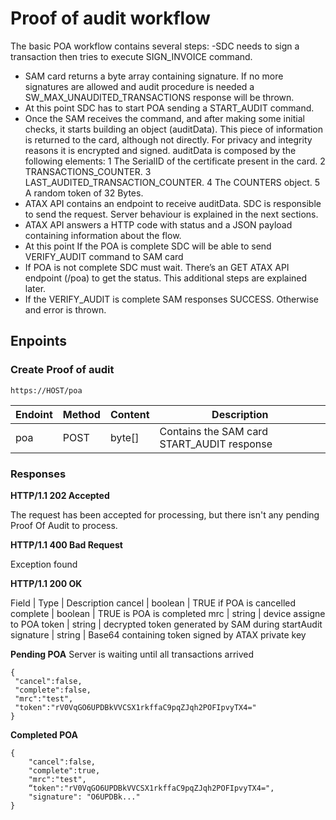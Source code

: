 

# Proof of audit workflow

The basic POA workflow contains several steps:
-SDC needs to sign a transaction then tries to execute SIGN_INVOICE command.
- SAM card returns a byte array containing signature. If no more signatures are allowed and audit procedure is needed a SW_MAX_UNAUDITED_TRANSACTIONS response will be thrown.
- At this point SDC has to start POA sending a START_AUDIT command.
- Once the SAM receives the command, and after making some initial checks, it starts building an object (auditData). This piece of information is returned to the card, although not directly. For privacy and integrity reasons it is encrypted and signed. auditData is composed by the following elements:
  1 The SerialID of the certificate present in the card.
  2 TRANSACTIONS_COUNTER.
  3 LAST_AUDITED_TRANSACTION_COUNTER.
  4 The COUNTERS object.
  5 A random token of 32 Bytes.
- ATAX API contains an endpoint to receive auditData. SDC is responsible to send the request. Server behaviour is explained in the next sections.
- ATAX API answers a HTTP code with status and a JSON payload containing information about the flow.
- At this point If the POA is complete SDC will be able to send VERIFY_AUDIT command to SAM card
- If POA is not complete SDC must wait. There’s an GET ATAX API endpoint (/poa) to get the status. This additional steps are explained later.
- If the VERIFY_AUDIT is complete SAM responses SUCCESS. Otherwise and error is thrown.

## Enpoints
### Create Proof of audit

`https://HOST/poa`

Endoint | Method | Content | Description
------------ | ------------- | ------------ | -------------
poa | POST | byte[] | Contains the SAM card START_AUDIT response

### Responses

**HTTP/1.1 202 Accepted**

The request has been accepted for processing, but there isn't any pending Proof Of Audit to process.

**HTTP/1.1 400 Bad Request**

Exception found

**HTTP/1.1 200 OK**

Field | Type | Description
cancel | boolean | TRUE if POA is cancelled
complete | boolean | TRUE is POA is completed
mrc | string | device assigne to POA
token | string | decrypted token generated by SAM during startAudit
signature | string | Base64 containing token signed by ATAX private key

**Pending POA**
Server is waiting until all transactions arrived
```
{
 "cancel":false,
 "complete":false,
 "mrc":"test",
 "token":"rV0VqGO6UPDBkVVCSX1rkffaC9pqZJqh2POFIpvyTX4="
}
```

**Completed POA**
```
{
    "cancel":false,
    "complete":true,
    "mrc":"test",
    “token":"rV0VqGO6UPDBkVVCSX1rkffaC9pqZJqh2POFIpvyTX4=",
    "signature": "O6UPDBk..."
}
```
